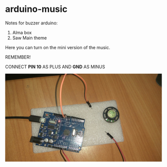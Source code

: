 # arduino-music
Notes for buzzer arduino:
1. Alma box
2. Saw Main theme

Here you can turn on the mini version of the music.

REMEMBER!

CONNECT **PIN 10** AS PLUS AND **GND** AS MINUS

![](https://github.com/lonagi/arduino-music/blob/master/git_res/screen1.jpg)